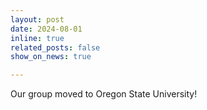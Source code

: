 ```yaml
---
layout: post
date: 2024-08-01
inline: true
related_posts: false
show_on_news: true

---
```


Our group moved to Oregon State University!
